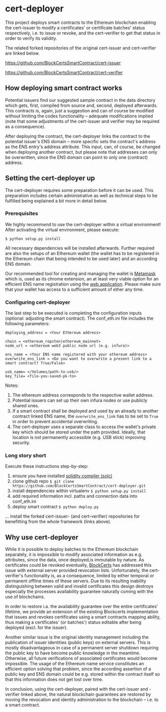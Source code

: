 # cert-deployer

This project deploys smart contracts to the Ethereum blockchain enabling the
cert-issuer to modify a certificates' or certificate batches' status respectively,
i.e. to issue or revoke, and the cert-verifier to get that status in order to verify
its validity.

The related forked repositories of the original cert-issuer and cert-verifier are linked
below.

https://github.com/BlockCertsSmartContract/cert-issuer

https://github.com/BlockCertsSmartContract/cert-verifier

## How deploying smart contract works

Potential issuers find our suggested sample contract in the data directory which
gets, first, compiled from source and, second, deployed afterwards. This contracts is, again,
just a suggestion and can of course be modified without limiting the codes functionality
– adequate modifications implied (note that some adjustments of the cert-issuer and verifier
 may be required as a consequence).

After deploying the contract, the cert-deployer links the contract to the potential
issuer's ENS domain – more specific sets the contract's address as the ENS entry's
address attribute. This input, can, of course, be changed when deploying another
contract, but please note that addresses can only be overwritten, since the ENS
domain can point to only one (contract) address.

## Setting the cert-deployer up

The cert-deployer requires some preparation before it can be used. This preparation
includes certain administrative as well as technical steps to be fulfilled being
explained a bit more in detail below.

### Prerequisites

We highly recommend to use the cert-deployer within a virtual environment! After
activating the virtual environment, please execute:

`$ python setup.py install`

All necessary dependencies will be installed afterwards. Further required are also
the setups of an Ethereum wallet (the wallet has to be registered in the Ethereum
chain that being intended to be used later) and an according ENS domain.

Our recommended tool for creating and managing the wallet is [Metamask](https://metamask.io)
which is, used as its chrome extension, an at least very viable option for an
efficient ENS name registration using the [web application](https://app.ens.domains/). Please make sure that
your wallet has access to a sufficient amount of ether any time.

### Configuring cert-deployer

The last step to be executed is completing the configuration inputs (optional:
adjusting the smart contract). The conf_eth.ini file includes the following parameters:

```
deploying_address = <Your Ethereum address>

chain = <ethereum_ropsten|ethereum_mainnet>
node_url = <ethereum web3 public node url (e.g. infura)>

ens_name = <Your ENS name registered with your ethereum address>
overwrite_ens_link = <Do you want to overwrite a present link to a smart contract? True/False>

usb_name= </Volumes/path-to-usb/>
key_file= <file-you-saved-pk-to>
```

Notes:
1. The ethereum address corresponds to the respective wallet address.
1. Potential issuers can set up their own infura nodes or use publicly shared ones.
1. If a smart contract shall be deployed and used by an already to another contract
linked ENS name, the `overwrite_ens_link` has to be  set to `True` in order to prevent
accidental overwriting.
1. The cert-deployer uses a separate class to access the wallet's private key which
should be stored under the path provided. Ideally, that location is not permanently
accessible (e.g. USB stick) improving security.

### Long story short

Execute these instructions step-by-step:
1. ensure you have installed [solidity compiler (solc)](https://solidity.readthedocs.io/en/v0.5.3/installing-solidity.html)
1. clone github repo `$ git clone https://github.com/BlockCertsSmartContract/cert-deployer.git`
1. install dependencies within virtualenv `$ python setup.py install`
1. add required information incl. paths and connection data into conf_eth.ini
1. deploy smart contract `$ python deploy.py`

... install the forked cert-issuer- (and cert-verifier) repositories for benefitting
from the whole framework (links above).

## Why use cert-deployer

While it is possible to deploy batches to the Ethereum blockchain separately, it
is impossible to modify associated information as e.g. attributes, since the data,
once deployed,is immutable by nature. As certificates could be revoked eventually,
[BlockCerts](https://github.com/blockchain-certificates) has addressed this issue
with external server provided revocation lists. Unfortunately, the cert-verifier's
functionality is, as a consequence, limited by either temporal or permanent offline
times of these servers. Due to its resulting inability distinguishing between valid
and invalid certificates this design destroys especially the processes availability
guarantee naturally coming with the use of blockchains.

In order to restore i.a. the availability guarantee over the entire certificates'
lifetime, we provide an extension of the existing Blockcerts implementation that
issues and revokes certificates using a smart contracts mapping ability, thus making
a certificates' (or batches') status editable after being deployed (excl. for the
issuer).

Another similar issue is the original identity management including the publication
of issuer identities (public keys) on external servers. This is mostly disadvantageous
in case of a permanent server shutdown requiring the public key to have become public
knowledge in the meantime. Otherwise, all future verifications of associated certificates
would become impossible. The usage of the Ethereum name service constitutes an
efficient option solving that problem, since the according assertion of a public
key and ENS domain could be e.g. stored within the contract itself so that this
information does not get lost over time.

In conclusion, using the cert-deployer, paired with the cert-issuer and -verifier
linked above, the natural blockchain guarantees are restored by moving the revocation
and identity administration to the blockchain – i.e. to a smart contract.
